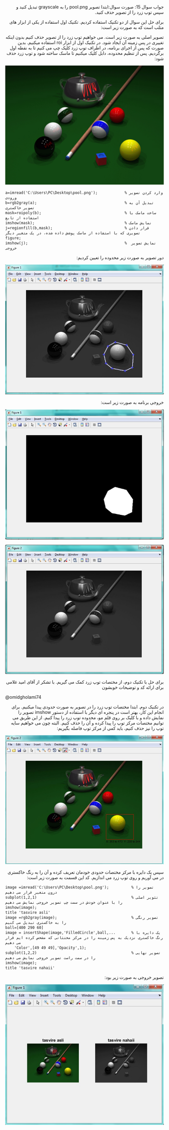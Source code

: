 <div dir="rtl">
جواب سوال 15: 
 صورت سوال:ابتدا تصویر pool.png را به grayscale تبدیل کنید و سپس توپ زرد را از تصویر حذف کنید.
 
برای حل این سوال از دو تکنیک استفاده کردیم. تکنیک اول استفاده از  یکی از ابزار های متلب است که به صورت زیر است:

 تصویر اصلی به صورت زیر است. می خواهیم توپ زرد را از تصویر حذف کنیم بدون اینکه تغییری در پس زمینه آن ایجاد شود. در تکنیک اول از ابزار roi استفاده میکنیم. بدین صورت که پس از اجرای برنامه، در اطراف توپ زرد کلیک چپ می کنیم تا به نقطه اول برگردیم. پس از تنظیم محدوده، دابل کلیک میکنیم تا ماسک ساخته شود و توپ زرد حذف شود:
</div>

![voroodi](pool.png)

```
a=imread('C:\Users\PC\Desktop\pool.png');            % وارد کردن تصویر ورودی
b=rgb2gray(a);                                       % تبدیل آن به تصویر خاکستری
mask=roipoly(b);                                     % ساخت ماسک با استفاده از تابع 
imshow(mask);                                        % نمایش ماسک
j=regionfill(b,mask);                                % قرار دادن تصویری که با استفاده از ماسک پوشش داده شده، در یک متغیر دیگر
figure;
imshow(j);                                           %  نمایش تصویر خروجی
```

<div dir="rtl">
دور تصویر به صورت زیر محدوده را تعیین کردیم:
</div>

![voroodi](02527.jpg)

<div dir="rtl">
خروجی برنامه به صورت زیر است:
</div>

![voroodi](02529.jpg)

![voroodi](02528.jpg)


<div dir="rtl">
برای حل با تکنیک دوم، از مختصات توپ زرد کمک می گیریم. با تشکر از آقای امید غلامی برای ارائه کد و توضیحات خوبشون
</div>
 
@omidgholami74
 
<div dir="rtl">
در تکنیک دوم. ابتدا مختصات توپ زرد را در تصویر به صورت حدودی پیدا میکنیم. برای انجام این کار، بهتر است در پنجره ای دیگر با استفاده از دستور imshow تصویر را نمایش داده و با کلیک بر روی قلم مو، محدوده توپ زرد را پیدا کنیم. از این طریق می توانیم مختصات مرکز توپ را پیدا کرده و آن را حذف کنیم. البته چون می خواهیم سایه توپ را نیز حذف کنیم، باید کمی از مرکز توپ فاصله بگیریم: 
</div>

![voroodi](02678.jpg)

<div dir="rtl">
سپس یک دایره با مرکز مختصات حدودی خودمان تعریف کرده و آن را به رنگ خاکستری در می آوریم و روی توپ زرد می اندازیم. کد این قسمت به صورت زیر است:
</div>

```
image =imread('C:\Users\PC\Desktop\pool.png');          % تصویر را درون متغیر قرار می دهیم
subplot(1,2,1)                                          % تثویر اصلی را با عنوان خودش در سمت چپ تصویر خروجی نمایش می دهیم
imshow(image);
title 'tasvire asli'
image =rgb2gray(image);                                 % تصویر رنگی را به خاکستری تبدیل می کنیم
ball=[400 290 60]
image = insertShape(image,'FilledCircle',ball,...       % یک دایره با رنگ خاکستری نزدیک به پس زمینه را در مرکز مختثاتی که مشخص کرده ایم قرار می دهیم
    'Color',[49 49 49],'Opacity',1);
subplot(1,2,2)                                          % تصویر نهایی را در سمت راست تصویر خروجی نمایش می دهیم
imshow(image);
title 'tasvire nahaii'
```

<div dir="rtl">
تصویر خروجی به صورت زیر بود:
</div>

![voroodi](02680.jpg)
